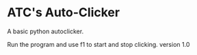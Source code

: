 # ATC's Auto-Clicker
A basic python autoclicker.

Run the program and use f1 to start and stop clicking.
version 1.0
